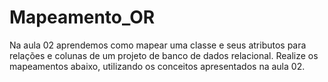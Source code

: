 # Mapeamento_OR
Na aula 02 aprendemos como mapear uma classe e seus atributos para relações e colunas de um projeto de banco de dados relacional.  Realize os mapeamentos abaixo, utilizando os conceitos apresentados na aula 02.
